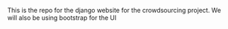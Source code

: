 This is the repo for the django website for the crowdsourcing project.
We will also be using bootstrap for the UI

